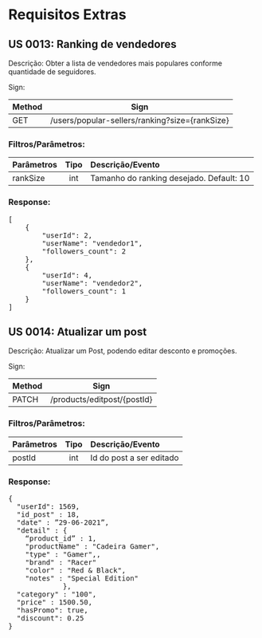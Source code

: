 # Requisitos Extras

## US 0013: Ranking de vendedores
Descrição: Obter a lista de vendedores mais populares conforme quantidade de seguidores.

Sign: 

| Method | Sign |
|---|---|
| GET | /users/popular-sellers/ranking?size={rankSize} |

### Filtros/Parâmetros:

| Parâmetros | Tipo | Descrição/Evento |
|:---|:---:|:---|
| rankSize | int | Tamanho do ranking desejado. Default: 10 |

### Response:
<pre>
[
    {
        "userId": 2,
        "userName": "vendedor1",
        "followers_count": 2
    },
    {
        "userId": 4,
        "userName": "vendedor2",
        "followers_count": 1
    }
]
</pre>


## US 0014: Atualizar um post
Descrição: Atualizar um Post, podendo editar desconto e promoções.

Sign: 

| Method | Sign |
|---|---|
| PATCH | /products/editpost/{postId} |

### Filtros/Parâmetros:

| Parâmetros | Tipo | Descrição/Evento |
|:---|:---:|:---|
| postId | int | Id do post a ser editado |

### Response:
<pre>
{
  "userId": 1569,
  "id_post" : 18,
  "date" : ”29-06-2021”,
  "detail" : { 
    “product_id” : 1,
    "productName" : "Cadeira Gamer",
    "type" : "Gamer",,
    "brand" : "Racer"
    "color" : "Red & Black",
    "notes" : "Special Edition"
             },
  "category" : "100",
  "price" : 1500.50,
  "hasPromo": true,
  "discount": 0.25
}
</pre>
